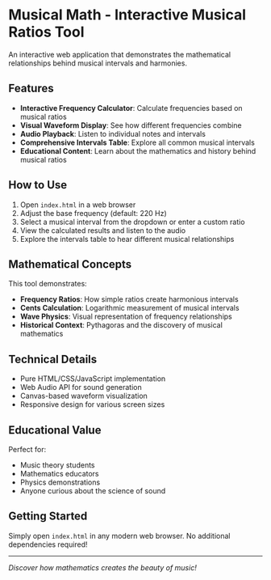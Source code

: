 # Musical Math - Interactive Musical Ratios Tool

An interactive web application that demonstrates the mathematical relationships behind musical intervals and harmonies.

## Features

- **Interactive Frequency Calculator**: Calculate frequencies based on musical ratios
- **Visual Waveform Display**: See how different frequencies combine
- **Audio Playback**: Listen to individual notes and intervals
- **Comprehensive Intervals Table**: Explore all common musical intervals
- **Educational Content**: Learn about the mathematics and history behind musical ratios

## How to Use

1. Open `index.html` in a web browser
2. Adjust the base frequency (default: 220 Hz)
3. Select a musical interval from the dropdown or enter a custom ratio
4. View the calculated results and listen to the audio
5. Explore the intervals table to hear different musical relationships

## Mathematical Concepts

This tool demonstrates:
- **Frequency Ratios**: How simple ratios create harmonious intervals
- **Cents Calculation**: Logarithmic measurement of musical intervals
- **Wave Physics**: Visual representation of frequency relationships
- **Historical Context**: Pythagoras and the discovery of musical mathematics

## Technical Details

- Pure HTML/CSS/JavaScript implementation
- Web Audio API for sound generation
- Canvas-based waveform visualization
- Responsive design for various screen sizes

## Educational Value

Perfect for:
- Music theory students
- Mathematics educators
- Physics demonstrations
- Anyone curious about the science of sound

## Getting Started

Simply open `index.html` in any modern web browser. No additional dependencies required!

---

*Discover how mathematics creates the beauty of music!*
